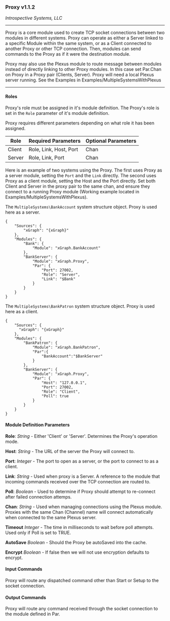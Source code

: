 ### Proxy v1.1.2

_Introspective Systems, LLC_

---
Proxy is a core module used to create TCP socket connections between two
modules in different systems. Proxy can operate as either a Server linked
to a specific Module within the same system, or as a Client connected to
another Proxy or other TCP connection. Then, modules can send commands
to the Proxy as if it were the destination module.

Proxy may also use the Plexus module to route message between modules instead 
of directly linking to other Proxy modules. In this case set Par.Chan on Proxy 
in a Proxy pair (Clients, Server). Proxy will need a local Plexus server running.
See the Examples in Examples/MultipleSystemsWithPlexus

---

#### Roles
Proxy's role must be assigned in it's module definition. The Proxy's
role is set in the `Role` parameter of it's module definition.

Proxy requires different parameters depending on what role it has been
assigned.

Role | Required Parameters | Optional Parameters
--- | --- | --- |
Client | Role, Link, Host, Port | Chan
Server | Role, Link, Port | Chan

Here is an example of two systems using the Proxy. The first uses Proxy
as a server module, setting the `Port` and the `Link` directly. The second
uses Proxy as a client module, setting the Host and the Port directly.
Set both Client and Server in the proxy pair to the same chan, and ensure they 
connect to a running Proxy module (Working example located in Examples/MultipleSystemsWithPlexus).

The `MultipleSystems\BankAccount` system structure object. Proxy is used
here as a server.
```
{
	"Sources": {
		"xGraph": "{xGraph}"
	},
	"Modules": {
		"Bank": {
			"Module": "xGraph.BankAccount"
		},
		"BankServer": {
			"Module": "xGraph.Proxy",
			"Par": {
				"Port": 27002,
				"Role": "Server",
				"Link": "$Bank"
			}
		}
	}
}
```

The `MultipleSystems\BankPatron` system structure object. Proxy is used
here as a client.
```
{
	"Sources": {
	  "xGraph": "{xGraph}"
	},
	"Modules": {
		"BankPatron": {
			"Module": "xGraph.BankPatron",
			"Par":{
				"BankAccount":"$BankServer"
			}
		},
		"BankServer": {
			"Module": "xGraph.Proxy",
			"Par": {
				"Host": "127.0.0.1",
				"Port": 27002,
				"Role": "Client",
				"Poll": true
			}
		}
	}
}
```
#### Module Definition Parameters

**Role**: _String_ - Either 'Client' or 'Server'. Determines the
						Proxy's operation mode.

**Host**: _String_ - The URL of the server the Proxy will connect to.

**Port**: _Integer_ - The port to open as a server, or the port
						to connect to as a client.

**Link**: _String_ - Used when proxy is a Server. A reference to the
						module that incoming commands received over the
						TCP connection are routed to.
						
**Poll**: _Boolean_ - Used to determine if Proxy should attempt to re-connect
						after failed connection attemps.
						
**Chan**: _String_ - Used when managing connections using the Plexus module.
						Proxies with the same Chan (Channel) name will connect
						automatically when connected to the same Plexus server.

**Timeout** _Integer_ - The time in milliseconds to wait before poll attempts. 
						Used only if Poll is set to TRUE. 

**AutoSave** _Boolean_ - Should the Proxy be autoSaved into the cache.

**Encrypt** _Boolean_ - If false then we will not use encryption defaults to encrypt.

#### Input Commands

Proxy will route any dispatched command other than Start or Setup to
the socket connection.

#### Output Commands

Proxy will route any command received through the socket connection to
the module defined in Par.
